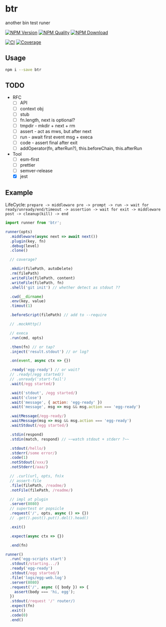 # btr

another bin test runer

[![NPM Version](https://img.shields.io/npm/v/btr.svg?style=flat-square)](https://npmjs.org/package/btr)
[![NPM Quality](http://npm.packagequality.com/shield/btr.svg?style=flat-square)](http://packagequality.com/#?package=btr)
[![NPM Download](https://img.shields.io/npm/dm/btr.svg?style=flat-square)](https://npmjs.org/package/btr)

[![CI](https://github.com/node-modules/btr/actions/workflows/nodejs.yml/badge.svg)](https://github.com/node-modules/btr/actions/workflows/nodejs.yml)
[![Coverage](https://img.shields.io/codecov/c/github/node-modules/btr.svg?style=flat-square)](https://codecov.io/gh/node-modules/btr)

## Usage

```bash
npm i --save btr
```

## TODO

- RFC
  - [ ] API
  - [ ] context obj
  - [ ] stub
  - [ ] fn.length, next is optional?
  - [ ] tmpdir - mkdir + next + rm
  - [ ] assert - act as mws, but after next
  - [ ] run - await first event msg + execa
  - [ ] code - assert final after exit
  - [ ] addOperator(fn, afterRun?), this.beforeChain, this.afterRun
- Tool
  - [ ] esm-first
  - [ ] prettier
  - [ ] semver-release
  - [x] jest

## Example

LifeCycle: `prepare -> middleware pre -> prompt -> run -> wait for ready/unready/end/timeout -> assertion -> wait for exit -> middleware post -> cleanup(kill) -> end`

```js
import runner from 'btr';

runner(opts)
  .middleware(async next => await next())
  .plugin(key, fn)
  .debug(level)
  .clone()

  // coverage?

  .mkdir(filePath, autoDelete)
  .rm(filePath)
  .writeFile(filePath, content)
  .writeFile(filePath, fn)
  .shell('git init') // whether detect as stdout ??

  .cwd(__dirname)
  .env(key, value)
  .timout(1)

  .beforeScript(filePath) // add to --require

  // .mockHttp()

  // execa
  .run(cmd, opts)

  .then(fn) // or tap?
  .inject('result.stdout') // or log?

  .on(event, async ctx => {})

  .ready('egg-ready') // or wait?
  // .ready(/egg started/)
  // .unready('start-fail')
  .wait(/egg started/)

  .wait('stdout', /egg started/)
  .wait('close')
  .wait('message', { action: 'egg-ready' })
  .wait('message', msg => msg && msg.action === 'egg-ready')

  .waitMessage(/egg-ready/)
  .waitMessage(msg => msg && msg.action === 'egg-ready')
  .waitStdout(/egg started/)

  .stdin(respond)
  .stdin(match, respond) // ~~watch stdout + stderr ?~~

  .stdout(/hello/)
  .stderr(/some error/)
  .code(1)
  .notStdout(/xxx/)
  .notStderr(/aaa/)

  // .curl(url, opts, fn)x
  // assert-file
  .file(filePath, /readme/)
  .notFile(filePath, /readme/)

  // impl at plugin
  .server(8080)
  // supertest or popsicle
  .request('/', opts, async () => {})
  // .get().post().put().del().head()

  .exit()

  .expect(async ctx => {})

  .end(fn)
```

```js
runner()
  .run('egg-scripts start')
  .stdout(/starting.../)
  .ready('egg-ready')
  .stdout(/egg started/)
  .file('logs/egg-web.log')
  .server(8080)
  .request('/', async ({ body }) => {
    assert(body === 'hi, egg');
  })
  .stdout(/request '/' router/)
  .expect(fn)
  .exit()
  .code(0)
  .end()
```
